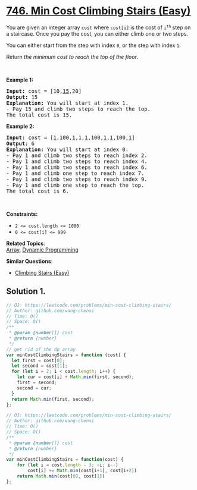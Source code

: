 # [746. Min Cost Climbing Stairs (Easy)](https://leetcode.com/problems/min-cost-climbing-stairs/)

<p>You are given an integer array <code>cost</code> where <code>cost[i]</code> is the cost of <code>i<sup>th</sup></code> step on a staircase. Once you pay the cost, you can either climb one or two steps.</p>

<p>You can either start from the step with index <code>0</code>, or the step with index <code>1</code>.</p>

<p>Return <em>the minimum cost to reach the top of the floor</em>.</p>

<p>&nbsp;</p>
<p><strong>Example 1:</strong></p>

<pre><strong>Input:</strong> cost = [10,<u>15</u>,20]
<strong>Output:</strong> 15
<strong>Explanation:</strong> You will start at index 1.
- Pay 15 and climb two steps to reach the top.
The total cost is 15.
</pre>

<p><strong>Example 2:</strong></p>

<pre><strong>Input:</strong> cost = [<u>1</u>,100,<u>1</u>,1,<u>1</u>,100,<u>1</u>,<u>1</u>,100,<u>1</u>]
<strong>Output:</strong> 6
<strong>Explanation:</strong> You will start at index 0.
- Pay 1 and climb two steps to reach index 2.
- Pay 1 and climb two steps to reach index 4.
- Pay 1 and climb two steps to reach index 6.
- Pay 1 and climb one step to reach index 7.
- Pay 1 and climb two steps to reach index 9.
- Pay 1 and climb one step to reach the top.
The total cost is 6.
</pre>

<p>&nbsp;</p>
<p><strong>Constraints:</strong></p>

<ul>
	<li><code>2 &lt;= cost.length &lt;= 1000</code></li>
	<li><code>0 &lt;= cost[i] &lt;= 999</code></li>
</ul>

**Related Topics**:  
[Array](https://leetcode.com/tag/array/), [Dynamic Programming](https://leetcode.com/tag/dynamic-programming/)

**Similar Questions**:

- [Climbing Stairs (Easy)](https://leetcode.com/problems/climbing-stairs/)

## Solution 1.

```js
// OJ: https://leetcode.com/problems/min-cost-climbing-stairs/
// Author: github.com/wang-chenxi
// Time: O()
// Space: O()
/**
 * @param {number[]} cost
 * @return {number}
 */
// get rid of the dp array
var minCostClimbingStairs = function (cost) {
  let first = cost[0];
  let second = cost[1];
  for (let i = 2; i < cost.length; i++) {
    let cur = cost[i] + Math.min(first, second);
    first = second;
    second = cur;
  }
  return Math.min(first, second);
};
```

```js
// OJ: https://leetcode.com/problems/min-cost-climbing-stairs/
// Author: github.com/wang-chenxi
// Time: O()
// Space: O()
/**
 * @param {number[]} cost
 * @return {number}
 */
var minCostClimbingStairs = function(cost) {
    for (let i = cost.length - 3; ~i; i--)
        cost[i] += Math.min(cost[i+1], cost[i+2])
    return Math.min(cost[0], cost[1])
};

```
